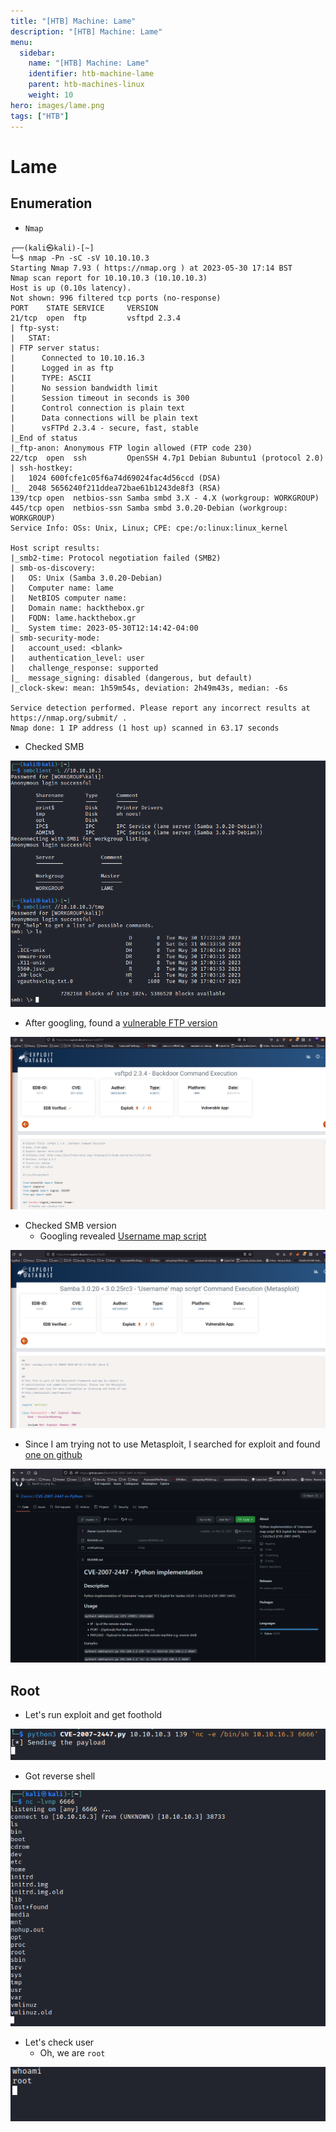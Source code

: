 ```yaml
---
title: "[HTB] Machine: Lame"
description: "[HTB] Machine: Lame"
menu:
  sidebar:
    name: "[HTB] Machine: Lame"
    identifier: htb-machine-lame
    parent: htb-machines-linux
    weight: 10
hero: images/lame.png
tags: ["HTB"]
---
```


# Lame
## Enumeration
- ```Nmap```
```
┌──(kali㉿kali)-[~]
└─$ nmap -Pn -sC -sV 10.10.10.3
Starting Nmap 7.93 ( https://nmap.org ) at 2023-05-30 17:14 BST
Nmap scan report for 10.10.10.3 (10.10.10.3)
Host is up (0.10s latency).
Not shown: 996 filtered tcp ports (no-response)
PORT    STATE SERVICE     VERSION
21/tcp  open  ftp         vsftpd 2.3.4
| ftp-syst: 
|   STAT: 
| FTP server status:
|      Connected to 10.10.16.3
|      Logged in as ftp
|      TYPE: ASCII
|      No session bandwidth limit
|      Session timeout in seconds is 300
|      Control connection is plain text
|      Data connections will be plain text
|      vsFTPd 2.3.4 - secure, fast, stable
|_End of status
|_ftp-anon: Anonymous FTP login allowed (FTP code 230)
22/tcp  open  ssh         OpenSSH 4.7p1 Debian 8ubuntu1 (protocol 2.0)
| ssh-hostkey: 
|   1024 600fcfe1c05f6a74d69024fac4d56ccd (DSA)
|_  2048 5656240f211ddea72bae61b1243de8f3 (RSA)
139/tcp open  netbios-ssn Samba smbd 3.X - 4.X (workgroup: WORKGROUP)
445/tcp open  netbios-ssn Samba smbd 3.0.20-Debian (workgroup: WORKGROUP)
Service Info: OSs: Unix, Linux; CPE: cpe:/o:linux:linux_kernel

Host script results:
|_smb2-time: Protocol negotiation failed (SMB2)
| smb-os-discovery: 
|   OS: Unix (Samba 3.0.20-Debian)
|   Computer name: lame
|   NetBIOS computer name: 
|   Domain name: hackthebox.gr
|   FQDN: lame.hackthebox.gr
|_  System time: 2023-05-30T12:14:42-04:00
| smb-security-mode: 
|   account_used: <blank>
|   authentication_level: user
|   challenge_response: supported
|_  message_signing: disabled (dangerous, but default)
|_clock-skew: mean: 1h59m54s, deviation: 2h49m43s, median: -6s

Service detection performed. Please report any incorrect results at https://nmap.org/submit/ .
Nmap done: 1 IP address (1 host up) scanned in 63.17 seconds
```

- Checked SMB

![](./images/1.png)

- After googling, found a [vulnerable FTP version](https://www.exploit-db.com/exploits/49757)

![](./images/2.png)

- Checked SMB version
  - Googling revealed [Username map script](https://www.exploit-db.com/exploits/16320)

![](./images/3.png)

- Since I am trying not to use Metasploit, I searched for exploit and found [one on github](https://github.com/Ziemni/CVE-2007-2447-in-Python)

![](./images/4.png)

## Root
- Let's run exploit and get foothold

![](./images/5.png)

- Got reverse shell

![](./images/6.png)

- Let's check user
  - Oh, we are `root`

![](./images/7.png)
